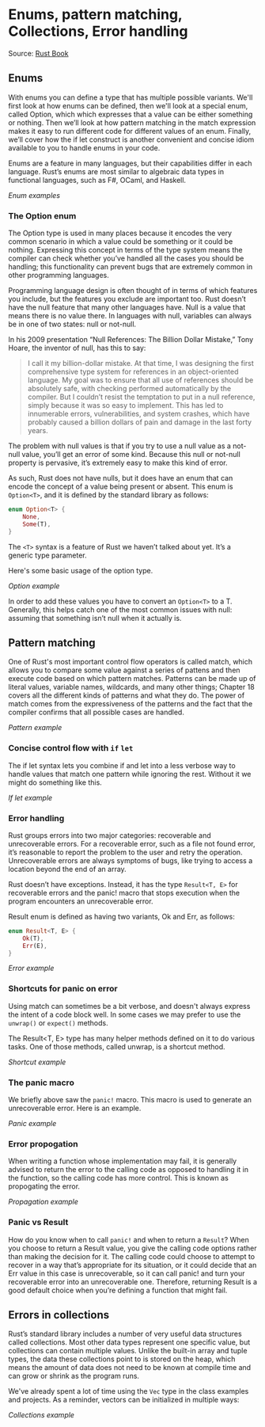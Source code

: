 # Enums, pattern matching, Collections, Error handling

Source: [Rust Book](https://doc.rust-lang.org/book/ch06-00-enums.html)

## Enums

With enums you can define a type that has multiple possible variants. We'll first look at how enums can be defined, then we'll look at a special enum, called Option, which which expresses that a value can be either something or nothing. Then we’ll look at how pattern matching in the match expression makes it easy to run different code for different values of an enum. Finally, we’ll cover how the if let construct is another convenient and concise idiom available to you to handle enums in your code.

Enums are a feature in many languages, but their capabilities differ in each language. Rust’s enums are most similar to algebraic data types in functional languages, such as F#, OCaml, and Haskell.

*Enum examples*

### The Option enum

The Option type is used in many places because it encodes the very common scenario in which a value could be something or it could be nothing. Expressing this concept in terms of the type system means the compiler can check whether you’ve handled all the cases you should be handling; this functionality can prevent bugs that are extremely common in other programming languages.

Programming language design is often thought of in terms of which features you include, but the features you exclude are important too. Rust doesn’t have the null feature that many other languages have. Null is a value that means there is no value there. In languages with null, variables can always be in one of two states: null or not-null.

In his 2009 presentation “Null References: The Billion Dollar Mistake,” Tony Hoare, the inventor of null, has this to say:

> I call it my billion-dollar mistake. At that time, I was designing the first comprehensive type system for references in an object-oriented language. My goal was to ensure that all use of references should be absolutely safe, with checking performed automatically by the compiler. But I couldn’t resist the temptation to put in a null reference, simply because it was so easy to implement. This has led to innumerable errors, vulnerabilities, and system crashes, which have probably caused a billion dollars of pain and damage in the last forty years.

The problem with null values is that if you try to use a null value as a not-null value, you’ll get an error of some kind. Because this null or not-null property is pervasive, it’s extremely easy to make this kind of error.

As such, Rust does not have nulls, but it does have an enum that can encode the concept of a value being present or absent. This enum is `Option<T>`, and it is defined by the standard library as follows:

```rust
enum Option<T> {
    None,
    Some(T),
}
```

The `<T>` syntax is a feature of Rust we haven’t talked about yet. It’s a generic type parameter. 

Here's some basic usage of the option type. 

*Option example*

In order to add these values you have to convert an `Option<T>` to a T. Generally, this helps catch one of the most common issues with null: assuming that something isn’t null when it actually is.

## Pattern matching

One of Rust's most important control flow operators is called match, which allows you to compare some value against a series of pattens and then execute code based on which pattern matches. Patterns can be made up of literal values, variable names, wildcards, and many other things; Chapter 18 covers all the different kinds of patterns and what they do. The power of match comes from the expressiveness of the patterns and the fact that the compiler confirms that all possible cases are handled.

*Pattern example*

### Concise control flow with `if` `let`

The if let syntax lets you combine if and let into a less verbose way to handle values that match one pattern while ignoring the rest. Without it we might do something like this.

*If let example*

### Error handling

Rust groups errors into two major categories: recoverable and unrecoverable errors. For a recoverable error, such as a file not found error, it’s reasonable to report the problem to the user and retry the operation. Unrecoverable errors are always symptoms of bugs, like trying to access a location beyond the end of an array.

Rust doesn’t have exceptions. Instead, it has the type `Result<T, E>` for recoverable errors and the panic! macro that stops execution when the program encounters an unrecoverable error.

Result enum is defined as having two variants, Ok and Err, as follows:

```rust
enum Result<T, E> {
    Ok(T),
    Err(E),
}
```
*Error example*

### Shortcuts for panic on error

Using match can sometimes be a bit verbose, and doesn't always express the intent of a code block well. In some cases we may prefer to use the `unwrap()` or `expect()` methods. 

The Result<T, E> type has many helper methods defined on it to do various tasks. One of those methods, called unwrap, is a shortcut method. 

*Shortcut example*

### The panic macro

We briefly above saw the `panic!` macro. This macro is used to generate an unrecoverable error. Here is an example. 

*Panic example*

### Error propogation

When writing a function whose implementation may fail, it is generally advised to return the error to the calling code as opposed to handling it in the function, so the calling code has more control. This is known as propogating the error. 

*Propagation example*

### Panic vs Result

How do you know when to call `panic!` and when to return a `Result`? When you choose to return a Result value, you give the calling code options rather than making the decision for it. The calling code could choose to attempt to recover in a way that’s appropriate for its situation, or it could decide that an Err value in this case is unrecoverable, so it can call panic! and turn your recoverable error into an unrecoverable one. Therefore, returning Result is a good default choice when you’re defining a function that might fail.

## Errors in collections

Rust’s standard library includes a number of very useful data structures called collections. Most other data types represent one specific value, but collections can contain multiple values. Unlike the built-in array and tuple types, the data these collections point to is stored on the heap, which means the amount of data does not need to be known at compile time and can grow or shrink as the program runs. 

We've already spent a lot of time using the `Vec` type in the class examples and projects. As a reminder, vectors can be initialized in multiple ways:

*Collections example*
